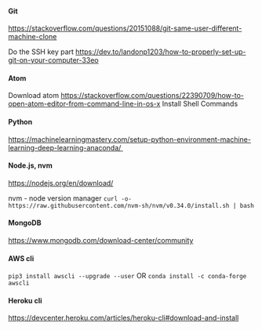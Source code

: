 #### Git

https://stackoverflow.com/questions/20151088/git-same-user-different-machine-clone

Do the SSH key part
https://dev.to/landonp1203/how-to-properly-set-up-git-on-your-computer-33eo

#### Atom

Download atom
https://stackoverflow.com/questions/22390709/how-to-open-atom-editor-from-command-line-in-os-x
Install Shell Commands

#### Python

https://machinelearningmastery.com/setup-python-environment-machine-learning-deep-learning-anaconda/ 

#### Node.js, nvm

https://nodejs.org/en/download/

nvm - node version manager
`curl -o- https://raw.githubusercontent.com/nvm-sh/nvm/v0.34.0/install.sh | bash`

#### MongoDB

https://www.mongodb.com/download-center/community

#### AWS cli

`pip3 install awscli --upgrade --user`
OR
`conda install -c conda-forge awscli`

#### Heroku cli

https://devcenter.heroku.com/articles/heroku-cli#download-and-install
